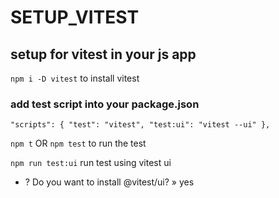 # SETUP_VITEST

## setup for vitest in your js app

`npm i -D vitest` to install vitest

### add test script into your package.json

`
 "scripts": {
    "test": "vitest",
    "test:ui": "vitest --ui"
  },
`

`npm t` OR `npm test` to run the test

`npm run test:ui` run test using vitest ui

- ? Do you want to install @vitest/ui? » yes
